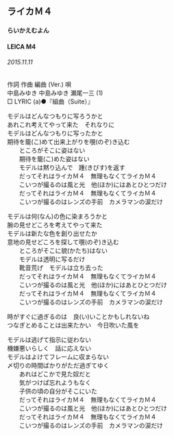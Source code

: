 ## ライカＭ４
#### らいかえむよん
#### LEICA M4
###### 2015.11.11


作詞  作曲  編曲 (Ver.)   唄   
中島みゆき   中島みゆき   瀬尾一三 (1)   
□ LYRIC (a)●『組曲（Suite）』   
   
モデルはどんなつもりに写ろうかと   
あれこれ考えてやって来た　それなりに   
モデルはどんなつもりに写ったかと   
期待を籠(こ)めて出来上がりを覗(のぞ)き込む   
　　ところがそこに姿はない   
　　期待を籠(こ)めた姿はない   
　　モデルは黙り込んで　踵(きびす)を返す   
　　だってそれはライカＭ４　無理もなくてライカＭ４   
　　こいつが撮るのは風と光　他(ほか)にはあとひとつだけ   
　　だってそれはライカＭ４　無理もなくてライカＭ４   
　　こいつが撮るのはレンズの手前　カメラマンの涙だけ   
   
モデルは何(なん)の色に染まろうかと   
腕の見せどころを考えてやって来た   
モデルは新たな色を創り出せたか   
意地の見せどころを探して覗(のぞ)き込む   
　　ところがそこに貌(かたち)はない   
　　モデルは透明に写るだけ   
　　靴音荒げ　モデルは立ち去った   
　　だってそれはライカＭ４　無理もなくてライカＭ４   
　　こいつが撮るのは風と光　他(ほか)にはあとひとつだけ   
　　だってそれはライカＭ４　無理もなくてライカＭ４   
　　こいつが撮るのはレンズの手前　カメラマンの涙だけ   
   
時がすぐに過ぎるのは　良(い)いことかもしれないね   
つなぎとめることは出来たかい　今日吹いた風を   
   
モデルは逃げて指示に従わない   
機嫌悪いらしく　話に応えない   
モデルはよけてフレームに収まらない   
〆切りの時間ばかりがただ過ぎてゆく   
　　あれはどこかで見た奴だと   
　　気がつけぱ忘れようもなく   
　　子供の頃の自分がそこにいた   
　　だってそれはライカＭ４　無理もなくてライカＭ４   
　　こいつが撮るのは風と光　他(ほか)にはあとひとつだけ   
　　だってそれはライカＭ４　無理もなくてライカＭ４   
　　こいつが撮るのはレンズの手前　カメラマンの涙だけ   